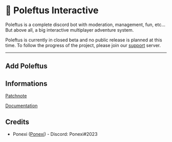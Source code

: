 # 🤖 Poleftus Interactive

Poleftus is a complete discord bot with moderation, management, fun, etc... But above all, a big interactive multiplayer adventure system.

Poleftus is currently in closed beta and no public release is planned at this time. To follow the progress of the project, please join our [support](https://discord.gg/CrQ7UTN8am) server.

---

## Add Poleftus



## Informations

[Patchnote](https://github.com/PoNexiOFF/Poleftus-Information/blob/main/patchnote.md)

[Documentation](https://github.com/PoNexiOFF/Poleftus-Information/blob/main/documentation.md)

## Credits

* Ponexi ([Ponexi](https://github.com/PoNexiOFF)) - Discord: Ponexi#2023

